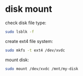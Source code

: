 # disk mount

check disk file type:
```bash
sudo lsblk -f
```

create ext4 file system:
```bash
sudo mkfs -t ext4 /dev/xvdc
```

mount disk:
```bash
sudo mount /dev/xvdc /mnt/my-disk
```
